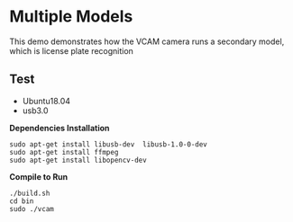 # Multiple Models
This demo demonstrates how the VCAM camera runs a secondary model, which is license plate recognition


## Test 
* Ubuntu18.04  
* usb3.0

**Dependencies Installation**  
```
sudo apt-get install libusb-dev  libusb-1.0-0-dev 
sudo apt-get install ffmpeg
sudo apt-get install libopencv-dev
```

**Compile to Run**
```
./build.sh
cd bin
sudo ./vcam
```

